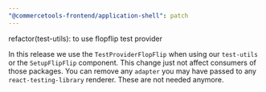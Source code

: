 ```yaml
---
"@commercetools-frontend/application-shell": patch
---
```


refactor(test-utils): to use flopflip test provider

In this release we use the `TestProviderFlopFlip` when using our `test-utils` or the `SetupFlipFlip` component. 
This change just not affect consumers of those packages. You can remove any `adapter` you may have passed to any `react-testing-library` renderer. These are not needed anymore.
